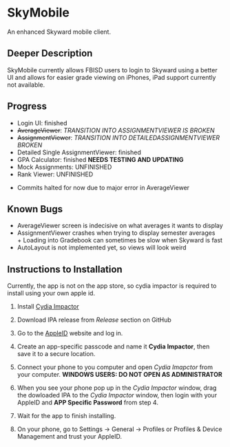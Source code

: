 # SkyMobile
An enhanced Skyward mobile client. 

## Deeper Description
SkyMobile currently allows FBISD users to login to Skyward using a better UI and allows for easier grade viewing on iPhones, iPad support currently not available.  

## Progress
* Login UI: finished
* ~~AverageViewer~~: *TRANSITION INTO ASSIGNMENTVIEWER IS BROKEN*
* ~~AssignmentViewer~~: *TRANSITION INTO DETAILEDASSIGNMENTVIEWER BROKEN*
* Detailed Single AssignmentViewer: finished 
* GPA Calculator: finished __NEEDS TESTING AND UPDATING__
* Mock Assignments: UNFINISHED
* Rank Viewer: UNFINISHED
+ Commits halted for now due to major error in AverageViewer

## Known Bugs
+ AverageViewer screen is indecisive on what averages it wants to display
+ AssignmentViewer crashes when trying to display semester averages
+ Loading into Gradebook can sometimes be slow when Skyward is fast
+ AutoLayout is not implemented yet, so views will look weird

## Instructions to Installation
Currently, the app is not on the app store, so cydia impactor is required to install using your own apple id.

1. Install [Cydia Impactor](http://www.cydiaimpactor.com/ "Cydia Impactor")

2. Download IPA release from *Release* section on GitHub

3. Go to the [AppleID](https://appleid.apple.com/#!&page=signin "Manage my apple ID") website and log in.

4. Create an app-specific passcode and name it **Cydia Impactor**, then save it to a secure location.

5. Connect your phone to you computer and open *Cydia Imapctor* from your computer. **WINDOWS USERS: DO NOT OPEN AS ADMINISTRATOR**

6. When you see your phone pop up in the *Cydia Impactor* window, drag the dowloaded IPA to the *Cydia Impactor* window, then login with your AppleID and **APP Specific Password** from step 4.

7. Wait for the app to finish installing.

8. On your phone, go to Settings -> General -> Profiles or Profiles & Device Management and trust your AppleID.
